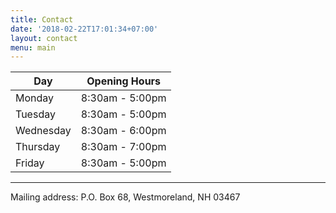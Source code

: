 ```yaml
---
title: Contact
date: '2018-02-22T17:01:34+07:00'
layout: contact
menu: main
---
```

| Day       | Opening Hours   |
| --------- | --------------- |
| Monday    | 8:30am - 5:00pm |
| Tuesday   | 8:30am - 5:00pm |
| Wednesday | 8:30am - 6:00pm |
| Thursday  | 8:30am - 7:00pm |
| Friday    | 8:30am - 5:00pm |

<p></p>
<hr>
<p>
Mailing address:
P.O. Box 68, 
Westmoreland, NH  03467</p>
